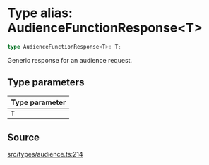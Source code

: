 # Type alias: AudienceFunctionResponse\<T>

```ts
type AudienceFunctionResponse<T>: T;
```

Generic response for an audience request.

## Type parameters

| Type parameter |
| -------------- |
| `T`            |

## Source

[src/types/audience.ts:214](https://github.com/torque-labs/torque-ts-sdk/blob/4377d91cff1aa0b27936cb53a23174cb35cc6c04/src/types/audience.ts#L214)
